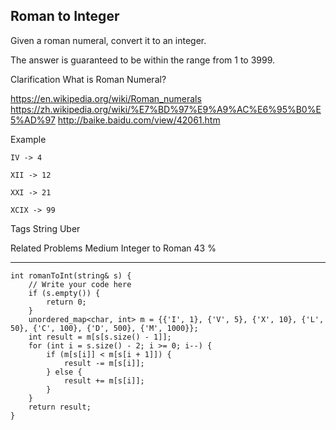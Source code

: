 ## Roman to Integer ##

Given a roman numeral, convert it to an integer.

The answer is guaranteed to be within the range from 1 to 3999.

Clarification
What is Roman Numeral?

https://en.wikipedia.org/wiki/Roman_numerals
https://zh.wikipedia.org/wiki/%E7%BD%97%E9%A9%AC%E6%95%B0%E5%AD%97
http://baike.baidu.com/view/42061.htm

Example

	IV -> 4
	
	XII -> 12
	
	XXI -> 21
	
	XCIX -> 99

Tags 
String Uber

Related Problems 
Medium Integer to Roman 43 %

----------
    int romanToInt(string& s) {
        // Write your code here
        if (s.empty()) {
            return 0;
        }
        unordered_map<char, int> m = {{'I', 1}, {'V', 5}, {'X', 10}, {'L', 50}, {'C', 100}, {'D', 500}, {'M', 1000}};
        int result = m[s[s.size() - 1]];
        for (int i = s.size() - 2; i >= 0; i--) {
            if (m[s[i]] < m[s[i + 1]]) {
                result -= m[s[i]];
            } else {
                result += m[s[i]];
            }
        }
        return result;
    }
